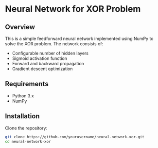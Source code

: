 # Neural Network for XOR Problem

## Overview
This is a simple feedforward neural network implemented using NumPy to solve the XOR problem. The network consists of:

- Configurable number of hidden layers  
- Sigmoid activation function  
- Forward and backward propagation  
- Gradient descent optimization  

## Requirements
- Python 3.x  
- NumPy  

## Installation
Clone the repository:  
```bash
git clone https://github.com/yourusername/neural-network-xor.git
cd neural-network-xor
